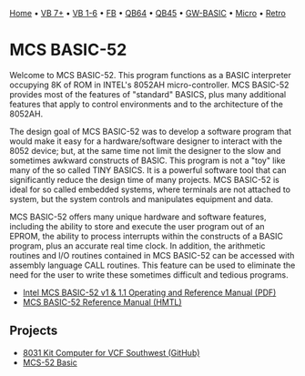 [Home](https://gotbasic.com) • [VB 7+](vb.md) • [VB 1-6](vb6.md) • [FB](freebasic.md) • [QB64](qb64.md) • [QB45](qb.md) • [GW-BASIC](gw-basic.md) • [Micro](micro.md) • [Retro](retro.md)

# MCS BASIC-52

Welcome to MCS BASIC-52. This program functions as a BASIC interpreter occupying 8K of ROM in INTEL's 8052AH micro-controller. MCS BASIC-52 provides most of the features of "standard" BASICS, plus many additional features that apply to control environments and to the architecture of the 8052AH.

The design goal of MCS BASIC-52 was to develop a software program that would make it easy for a hardware/software designer to interact with the 8052 device; but, at the same time not limit the designer to the slow and sometimes awkward constructs of BASIC. This program is not a "toy" like many of the so called TINY BASICS. It is a powerful software tool that can significantly reduce the design time of many projects. MCS BASIC-52 is ideal for so called embedded systems, where terminals are not attached to system, but the system controls and manipulates equipment and data.

MCS BASIC-52 offers many unique hardware and software features, including the ability to store and execute the user program out of an EPROM, the ability to process interrupts within the constructs of a BASIC program, plus an accurate real time clock. In addition, the arithmetic routines and l/O routines contained in MCS BASIC-52 can be accessed with assembly language CALL routines. This feature can be used to eliminate the need for the user to write these sometimes difficult and tedious programs.

- [Intel MCS BASIC-52 v1 & 1.1 Operating and Reference Manual (PDF)](https://www.dos4ever.com/8031board/Basic52Manual.pdf)
- [MCS BASIC-52 Reference Manual (HMTL)](https://www.nomad.ee/micros/bas52man/index.shtml)

## Projects

- [8031 Kit Computer for VCF Southwest (GitHub)](https://github.com/channelmaniac/VCF_8031/tree/main)
- [MCS-52 Basic](https://www.billy.gr/mcs-basic-52/)
